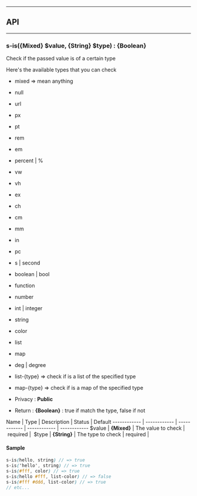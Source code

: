 


-----------------------------
## API
-----------------------------

### s-is({Mixed} $value, {String} $type) : {Boolean}
Check if the passed value is of a certain type

Here's the available types that you can check
- mixed => mean anything
- null
- url
- px
- pt
- rem
- em
- percent | %
- vw
- vh
- ex
- ch
- cm
- mm
- in
- pc
- s | second
- boolean | bool
- function
- number
- int | integer
- string
- color
- list
- map
- deg | degree
- list-{type} => check if is a list of the specified type
- map-{type} => check if is a map of the specified type

- Privacy : **Public**

- Return : **{Boolean}** : true if match the type, false if not

Name | Type | Description | Status | Default
------------ | ------------ | ------------ | ------------ | ------------
$value | **{Mixed}** | The value to check | required | 
$type | **{String}** | The type to check | required | 


#### Sample
```scss
s-is(hello, string) // => true
s-is('hello', string) // => true
s-is(#fff, color) // => true
s-is(hello #fff, list-color) // => false
s-is(#fff #ddd, list-color) // => true
// etc...

```


